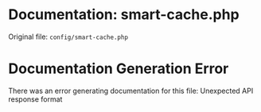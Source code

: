 # Documentation: smart-cache.php

Original file: `config/smart-cache.php`

# Documentation Generation Error

There was an error generating documentation for this file: Unexpected API response format